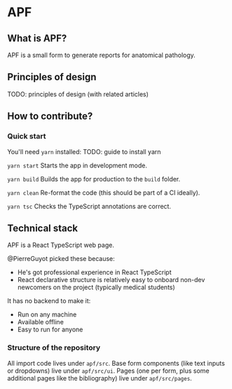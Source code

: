 # APF

## What is APF?

APF is a small form to generate reports for anatomical pathology.

## Principles of design

TODO: principles of design (with related articles)

## How to contribute?

### Quick start

You'll need `yarn` installed: 
TODO: guide to install yarn

`yarn start`
Starts the app in development mode.

`yarn build`
Builds the app for production to the `build` folder.

`yarn clean`
Re-format the code (this should be part of a CI ideally).

`yarn tsc`
Checks the TypeScript annotations are correct. 

## Technical stack

APF is a React TypeScript web page.

@PierreGuyot picked these because:
- He's got professional experience in React TypeScript
- React declarative structure is relatively easy to onboard non-dev newcomers on the project (typically medical students)

It has no backend to make it:
- Run on any machine
- Available offline
- Easy to run for anyone

### Structure of the repository

All import code lives under `apf/src`.
Base form components (like text inputs or dropdowns) live under `apf/src/ui`.
Pages (one per form, plus some additional pages like the bibliography) live under `apf/src/pages`.
